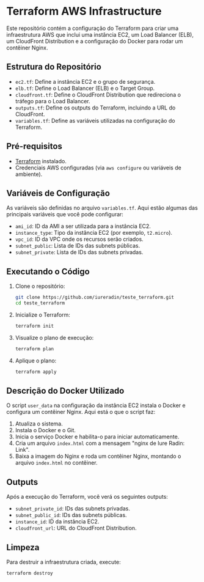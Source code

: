 # Terraform AWS Infrastructure

Este repositório contém a configuração do Terraform para criar uma infraestrutura AWS que inclui uma instância EC2, um Load Balancer (ELB), um CloudFront Distribution e a configuração do Docker para rodar um contêiner Nginx.

## Estrutura do Repositório

- `ec2.tf`: Define a instância EC2 e o grupo de segurança.
- `elb.tf`: Define o Load Balancer (ELB) e o Target Group.
- `cloudfront.tf`: Define o CloudFront Distribution que redireciona o tráfego para o Load Balancer.
- `outputs.tf`: Define os outputs do Terraform, incluindo a URL do CloudFront.
- `variables.tf`: Define as variáveis utilizadas na configuração do Terraform.

## Pré-requisitos

- [Terraform](https://www.terraform.io/downloads.html) instalado.
- Credenciais AWS configuradas (via `aws configure` ou variáveis de ambiente).

## Variáveis de Configuração

As variáveis são definidas no arquivo `variables.tf`. Aqui estão algumas das principais variáveis que você pode configurar:

- `ami_id`: ID da AMI a ser utilizada para a instância EC2.
- `instance_type`: Tipo da instância EC2 (por exemplo, `t2.micro`).
- `vpc_id`: ID da VPC onde os recursos serão criados.
- `subnet_public`: Lista de IDs das subnets públicas.
- `subnet_private`: Lista de IDs das subnets privadas.

## Executando o Código

1. Clone o repositório:
    ```sh
    git clone https://github.com/iureradin/teste_terraform.git
    cd teste_terraform
    ```

2. Inicialize o Terraform:
    ```sh
    terraform init
    ```

3. Visualize o plano de execução:
    ```sh
    terraform plan
    ```

4. Aplique o plano:
    ```sh
    terraform apply
    ```

## Descrição do Docker Utilizado

O script `user_data` na configuração da instância EC2 instala o Docker e configura um contêiner Nginx. Aqui está o que o script faz:

1. Atualiza o sistema.
2. Instala o Docker e o Git.
3. Inicia o serviço Docker e habilita-o para iniciar automaticamente.
4. Cria um arquivo `index.html` com a mensagem "nginx de Iure Radin: Link".
5. Baixa a imagem do Nginx e roda um contêiner Nginx, montando o arquivo `index.html` no contêiner.

## Outputs

Após a execução do Terraform, você verá os seguintes outputs:

- `subnet_private_id`: IDs das subnets privadas.
- `subnet_public_id`: IDs das subnets públicas.
- `instance_id`: ID da instância EC2.
- `cloudfront_url`: URL do CloudFront Distribution.

## Limpeza

Para destruir a infraestrutura criada, execute:
```sh
terraform destroy

